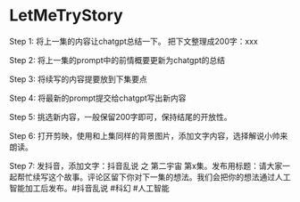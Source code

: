 # LetMeTryStory
Step 1: 将上一集的内容让chatgpt总结一下。
把下文整理成200字：xxx

Step 2: 将上一集的prompt中的前情概要更新为chatgpt的总结

Step 3: 将续写的内容提要放到下集要点

Step 4: 将最新的prompt提交给chatgpt写出新内容

Step 5: 挑选新内容，一般保留200字即可，保持结尾的开放性。

Step 6: 打开剪映，使用和上集同样的背景图片，添加文字内容，选择解说小帅来朗读。

Step 7: 发抖音，添加文字：抖音乱说 之 第二宇宙 第x集。发布用标题：请大家一起帮忙续写这个故事。评论区留下你对下一集的想法。我们会把你的想法通过人工智能加工后发布。#抖音乱说 #科幻 #人工智能
